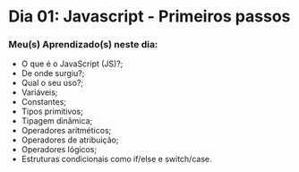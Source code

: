 # Dia 01: Javascript - Primeiros passos

### Meu(s) Aprendizado(s) neste dia:

- O que é o JavaScript (JS)?;
- De onde surgiu?;
- Qual o seu uso?;
- Variáveis;
- Constantes;
- Tipos primitivos;
- Tipagem dinâmica;
- Operadores aritméticos;
- Operadores de atribuição;
- Operadores lógicos;
- Estruturas condicionais como if/else e switch/case.
